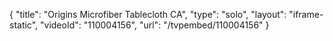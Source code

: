 {
    "title": "Origins Microfiber Tablecloth  CA",
    "type": "solo",
    "layout": "iframe-static",
    "videoId": "110004156",
    "url": "\/tvpembed\/110004156"
}
